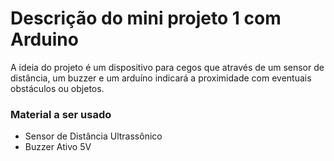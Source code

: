 # Descrição do mini projeto 1 com Arduino

A ideia do projeto é um dispositivo para cegos que através de um sensor de distância, um buzzer e um arduíno indicará a proximidade com eventuais obstáculos ou objetos.

### Material a ser usado
- Sensor de Distância Ultrassônico
- Buzzer Ativo 5V